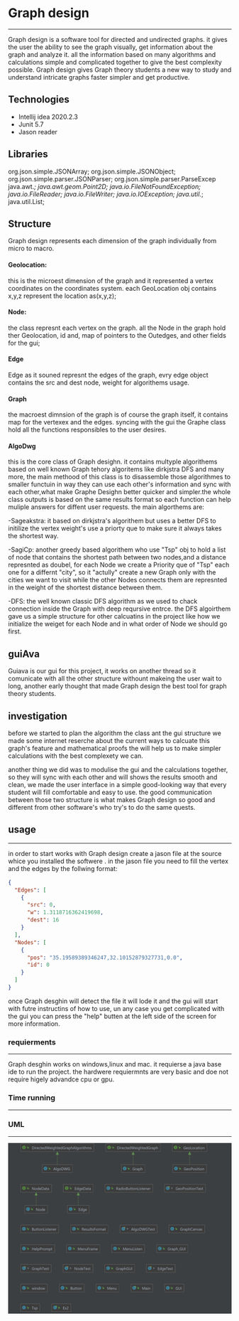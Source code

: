 # Graph design
***
Graph design is a software tool for directed and undirected graphs. it gives the user the ability to see the graph
visually, get information about the graph and analyze it. all the information based on many algorithms and calculations
simple and complicated together to give the best complexity possible. Graph design gives Graph theory students a new way
to study and understand intricate graphs faster simpler and get productive.

## Technologies

- Intellij idea 2020.2.3
- Junit 5.7
- Jason reader

## Libraries

org.json.simple.JSONArray; org.json.simple.JSONObject; org.json.simple.parser.JSONParser;
org.json.simple.parser.ParseExcep java.awt.*; java.awt.geom.Point2D; java.io.FileNotFoundException; java.io.FileReader;
java.io.FileWriter; java.io.IOException; java.util.*; java.util.List;

## Structure

Graph design represents each dimension of the graph individually from micro to macro.

#### Geolocation:

this is the microest dimension of the graph and it represented a vertex coordinates on the coordinates system. each
GeoLocation obj contains x,y,z represent the location as(x,y,z);

#### Node:

the class represnt each vertex on the graph. all the Node in the graph hold ther Geolocation, id and, map of pointers to
the Outedges, and other fields for the gui;

#### Edge

Edge as it souned represnt the edges of the graph, evry edge object contains the src and dest node, weight for
algorithems usage.

#### Graph

the macroest dimnsion of the graph is of course the graph itself, it contains map for the vertexex and the edges.
syncing with the gui the Graphe class hold all the functions responsibles to the user desires.

#### AlgoDwg

this is the core class of Graph desighn. it contains multyple algorithems based on well known Graph tehory algoritems
like dirkjstra DFS and many more, the main methood of this class is to disassemble those algorithmes to smaller functuin
in way they can use each other's information and sync with each other,what make Graphe Desighn better quicker and
simpler.the whole class outputs is based on the same results format so each function can help muliple answers for
diffent user requests. the main algorthems are:

-Sageakstra: it based on dirkjstra's algorithem but uses a better DFS to initilize the vertex weight's use a priorty que
to make sure it always takes the shortest way.

-SagiCp:  another greedy based algorithem who use "Tsp" obj to hold a list of node that contains the shortest path
between two nodes,and a distance represnted as doubel, for each Node we create a Priority que of "Tsp" each one for a
differnt "city", so it "actully" create a new Graph only with the cities we want to visit while the other Nodes connects
them are represnted in the weight of the shortest distance between them.

-DFS: the well known classic DFS algorithm as we used to chack connection inside the Graph with deep reqursive entrce.
the DFS algoirthem gave us a simple structure for other calcuatins in the project like how we initialize the weiget for each
Node and in what order of Node we should go first.

## guiAva

Guiava is our gui for this project, it works on another thread so it comunicate with all the other structure withount
makeing the user wait to long, another early thought that made Graph design the best tool for graph theory students.

## investigation

before we started to plan the algorithm the class ant the gui structure we made some internet reserche about the current
ways to calcuate this graph's feature and mathematical proofs the will help us to make simpler calculations with the best
complexety we can.

another thing we did was to modulise the gui and the calculations together, so they will sync with each other and will
shows the results smooth and clean, we made the user interface in a simple good-looking way that every student will fill
comfortable and easy to use. the good communication between those two structure is what makes Graph design so good and
different from other software's who try's to do the same quests.

## usage
***

in order to start works with Graph design create a jason file at the source whice you installed the softwere . in the
jason file you need to fill the vertex and the edges by the follwing format:

```json
{
  "Edges": [
    {
      "src": 0,
      "w": 1.3118716362419698,
      "dest": 16
    }
  ],
  "Nodes": [
    {
      "pos": "35.19589389346247,32.10152879327731,0.0",
      "id": 0
    }
  ]
}
```

once Graph desghin will detect the file it will lode it and the gui will start with futre instructins of how to use, un
any case you get complicated with the gui you can press the "help" butten at the left side of the screen for more
information.

### requierments
***

Graph desghin works on windows,linux and mac. it requierse a java base ide to run the project. the hardwere requiermnts
are very basic and doe not require higely advandce cpu or gpu.

### Time running
***


### UML
***
![alt text](src/UML.png)







